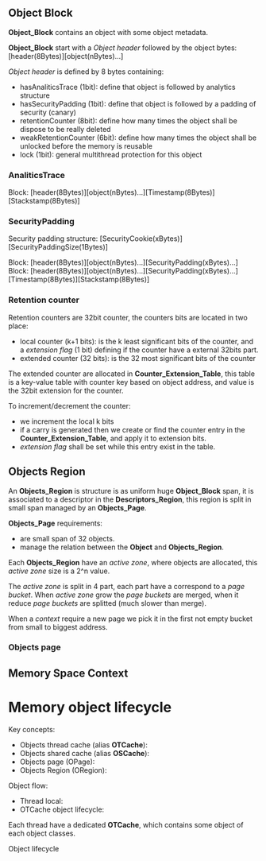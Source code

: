 
## Object Block

__Object_Block__ contains an object with some object metadata.

__Object_Block__ start with a _Object header_ followed by the object bytes: [header(8Bytes)][object(nBytes)...]

_Object header_ is defined by 8 bytes containing:
- hasAnaliticsTrace (1bit): define that object is followed by analytics structure
- hasSecurityPadding (1bit): define that object is followed by a padding of security (canary)
- retentionCounter (8bit): define how many times the object shall be dispose to be really deleted
- weakRetentionCounter (6bit): define how many times the object shall be unlocked before the memory is reusable
- lock (1bit): general multithread protection for this object

### AnaliticsTrace

Block: [header(8Bytes)][object(nBytes)...][Timestamp(8Bytes)][Stackstamp(8Bytes)]

### SecurityPadding

Security padding structure: [SecurityCookie(xBytes)][SecurityPaddingSize(1Bytes)]

Block: [header(8Bytes)][object(nBytes)...][SecurityPadding(xBytes)...]
Block: [header(8Bytes)][object(nBytes)...][SecurityPadding(xBytes)...][Timestamp(8Bytes)][Stackstamp(8Bytes)]

### Retention counter

Retention counters are 32bit counter, the counters bits are located in two place:
- local counter (k+1 bits): is the k least significant bits of the counter, and a _extension flag_ (1 bit) defining if the counter have a external 32bits part.
- extended counter (32 bits): is the 32 most significant bits of the counter

The extended counter are allocated in __Counter_Extension_Table__, this table is a key-value table with counter key based on object address, and value is the 32bit extension for the counter.

To increment/decrement the counter:
- we increment the local k bits
- if a carry is generated then we create or find the counter entry in the __Counter_Extension_Table__, and apply it to extension bits.
- _extension flag_ shall be set while this entry exist in the table.

## Objects Region

An __Objects_Region__ is structure is as uniform huge __Object_Block__ span, it is associated to a descriptor in the __Descriptors_Region__, this region is split in small span managed by an __Objects_Page__.

__Objects_Page__ requirements:
- are small span of 32 objects.
- manage the relation between the __Object__ and __Objects_Region__.

Each __Objects_Region__ have an _active zone_, where objects are allocated, this _active zone_ size is a 2^n value.

The _active zone_ is split in 4 part, each part have a correspond to a _page bucket_.
When _active zone_ grow the  _page buckets_ are merged, when it reduce  _page buckets_ are splitted (much slower than merge).

When a _context_ require a new page we pick it in the first not empty bucket from small to biggest address.

### Objects page

## Memory Space Context

# Memory object lifecycle

Key concepts:
- Objects thread cache (alias __OTCache__):
- Objects shared cache (alias __OSCache__):
- Objects page (OPage):
- Objects Region (ORegion):

Object flow:
- Thread local:
- OTCache object lifecycle:



Each thread have a dedicated __OTCache__, which contains some object of each object classes.


Object lifecycle
